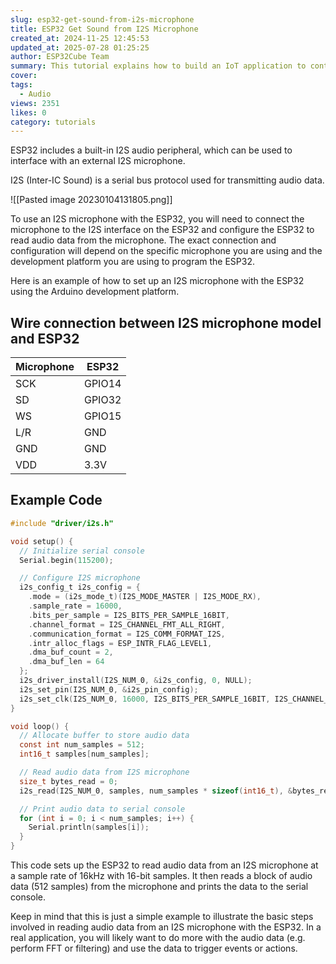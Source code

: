 ```yaml
---
slug: esp32-get-sound-from-i2s-microphone
title: ESP32 Get Sound from I2S Microphone
created_at: 2024-11-25 12:45:53
updated_at: 2025-07-28 01:25:25
author: ESP32Cube Team
summary: This tutorial explains how to build an IoT application to control a light switch remotely using the ESP32 microcontroller, Wi-Fi, and a relay module.
cover:
tags:
  - Audio
views: 2351
likes: 0
category: tutorials
---
```


ESP32 includes a built-in I2S audio peripheral, which can be used to interface with an external I2S microphone.

I2S (Inter-IC Sound) is a serial bus protocol used for transmitting audio data.

![[Pasted image 20230104131805.png]]

To use an I2S microphone with the ESP32, you will need to connect the microphone to the I2S interface on the ESP32 and configure the ESP32 to read audio data from the microphone. The exact connection and configuration will depend on the specific microphone you are using and the development platform you are using to program the ESP32.

Here is an example of how to set up an I2S microphone with the ESP32 using the Arduino development platform.

## Wire connection between I2S microphone model and ESP32

| Microphone | ESP32  |
| ---------- | ------ |
| SCK        | GPIO14 |
| SD         | GPIO32 |
| WS         | GPIO15 |
| L/R        | GND    |
| GND        | GND    |
| VDD        | 3.3V   |

## Example Code

``` c
#include "driver/i2s.h"

void setup() {
  // Initialize serial console
  Serial.begin(115200);

  // Configure I2S microphone
  i2s_config_t i2s_config = {
    .mode = (i2s_mode_t)(I2S_MODE_MASTER | I2S_MODE_RX),
    .sample_rate = 16000,
    .bits_per_sample = I2S_BITS_PER_SAMPLE_16BIT,
    .channel_format = I2S_CHANNEL_FMT_ALL_RIGHT,
    .communication_format = I2S_COMM_FORMAT_I2S,
    .intr_alloc_flags = ESP_INTR_FLAG_LEVEL1,
    .dma_buf_count = 2,
    .dma_buf_len = 64
  };
  i2s_driver_install(I2S_NUM_0, &i2s_config, 0, NULL);
  i2s_set_pin(I2S_NUM_0, &i2s_pin_config);
  i2s_set_clk(I2S_NUM_0, 16000, I2S_BITS_PER_SAMPLE_16BIT, I2S_CHANNEL_MONO);
}

void loop() {
  // Allocate buffer to store audio data
  const int num_samples = 512;
  int16_t samples[num_samples];

  // Read audio data from I2S microphone
  size_t bytes_read = 0;
  i2s_read(I2S_NUM_0, samples, num_samples * sizeof(int16_t), &bytes_read, portMAX_DELAY);

  // Print audio data to serial console
  for (int i = 0; i < num_samples; i++) {
    Serial.println(samples[i]);
  }
}
```

This code sets up the ESP32 to read audio data from an I2S microphone at a sample rate of 16kHz with 16-bit samples. It then reads a block of audio data (512 samples) from the microphone and prints the data to the serial console.

Keep in mind that this is just a simple example to illustrate the basic steps involved in reading audio data from an I2S microphone with the ESP32. In a real application, you will likely want to do more with the audio data (e.g. perform FFT or filtering) and use the data to trigger events or actions.
